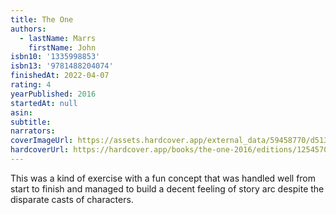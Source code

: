 ```yaml
---
title: The One
authors:
  - lastName: Marrs
    firstName: John
isbn10: '1335998853'
isbn13: '9781488204074'
finishedAt: 2022-04-07
rating: 4
yearPublished: 2016
startedAt: null
asin:
subtitle:
narrators:
coverImageUrl: https://assets.hardcover.app/external_data/59458770/d51304e2ba0b63e926d52983dac0010bc089fa2e.jpeg
hardcoverUrl: https://hardcover.app/books/the-one-2016/editions/1254570
---
```


This was a kind of exercise with a fun concept that was handled well from start to finish and managed to build a decent feeling of story arc despite the disparate casts of characters.
